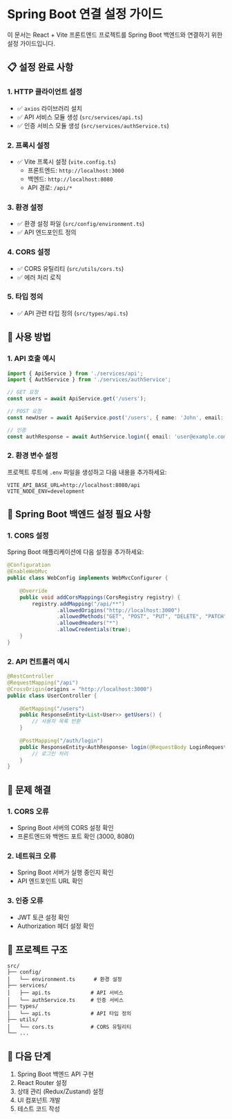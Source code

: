 # Spring Boot 연결 설정 가이드

이 문서는 React + Vite 프론트엔드 프로젝트를 Spring Boot 백엔드와 연결하기 위한 설정 가이드입니다.

## 📋 설정 완료 사항

### 1. HTTP 클라이언트 설정
- ✅ `axios` 라이브러리 설치
- ✅ API 서비스 모듈 생성 (`src/services/api.ts`)
- ✅ 인증 서비스 모듈 생성 (`src/services/authService.ts`)

### 2. 프록시 설정
- ✅ Vite 프록시 설정 (`vite.config.ts`)
  - 프론트엔드: `http://localhost:3000`
  - 백엔드: `http://localhost:8080`
  - API 경로: `/api/*`

### 3. 환경 설정
- ✅ 환경 설정 파일 (`src/config/environment.ts`)
- ✅ API 엔드포인트 정의

### 4. CORS 설정
- ✅ CORS 유틸리티 (`src/utils/cors.ts`)
- ✅ 에러 처리 로직

### 5. 타입 정의
- ✅ API 관련 타입 정의 (`src/types/api.ts`)

## 🚀 사용 방법

### 1. API 호출 예시
```typescript
import { ApiService } from './services/api';
import { AuthService } from './services/authService';

// GET 요청
const users = await ApiService.get('/users');

// POST 요청
const newUser = await ApiService.post('/users', { name: 'John', email: 'john@example.com' });

// 인증
const authResponse = await AuthService.login({ email: 'user@example.com', password: 'password' });
```

### 2. 환경 변수 설정
프로젝트 루트에 `.env` 파일을 생성하고 다음 내용을 추가하세요:
```
VITE_API_BASE_URL=http://localhost:8080/api
VITE_NODE_ENV=development
```

## 🔧 Spring Boot 백엔드 설정 필요 사항

### 1. CORS 설정
Spring Boot 애플리케이션에 다음 설정을 추가하세요:

```java
@Configuration
@EnableWebMvc
public class WebConfig implements WebMvcConfigurer {
    
    @Override
    public void addCorsMappings(CorsRegistry registry) {
        registry.addMapping("/api/**")
                .allowedOrigins("http://localhost:3000")
                .allowedMethods("GET", "POST", "PUT", "DELETE", "PATCH", "OPTIONS")
                .allowedHeaders("*")
                .allowCredentials(true);
    }
}
```

### 2. API 컨트롤러 예시
```java
@RestController
@RequestMapping("/api")
@CrossOrigin(origins = "http://localhost:3000")
public class UserController {
    
    @GetMapping("/users")
    public ResponseEntity<List<User>> getUsers() {
        // 사용자 목록 반환
    }
    
    @PostMapping("/auth/login")
    public ResponseEntity<AuthResponse> login(@RequestBody LoginRequest request) {
        // 로그인 처리
    }
}
```

## 🐛 문제 해결

### 1. CORS 오류
- Spring Boot 서버의 CORS 설정 확인
- 프론트엔드와 백엔드 포트 확인 (3000, 8080)

### 2. 네트워크 오류
- Spring Boot 서버가 실행 중인지 확인
- API 엔드포인트 URL 확인

### 3. 인증 오류
- JWT 토큰 설정 확인
- Authorization 헤더 설정 확인

## 📁 프로젝트 구조
```
src/
├── config/
│   └── environment.ts      # 환경 설정
├── services/
│   ├── api.ts             # API 서비스
│   └── authService.ts     # 인증 서비스
├── types/
│   └── api.ts             # API 타입 정의
├── utils/
│   └── cors.ts            # CORS 유틸리티
└── ...
```

## 🔄 다음 단계
1. Spring Boot 백엔드 API 구현
2. React Router 설정
3. 상태 관리 (Redux/Zustand) 설정
4. UI 컴포넌트 개발
5. 테스트 코드 작성
